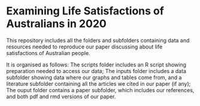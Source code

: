 # Examining Life Satisfactions of Australians in 2020

This repository includes all the folders and subfolders containing data and resources needed to reproduce our paper discussing about life satisfactions of Australian people. 

It is organised as follows:
The scripts folder includes an R script showing preparation needed to access our data;
The inputs folder includes a data subfolder showing data where our graphs and tables come from, and a literature subfolder containing all the articles we cited in our paper (if any);
The ouput folder contains a paper subfolder, which includes our references, and both pdf and rmd versions of our paper. 
